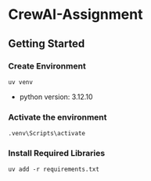 # CrewAI-Assignment

## Getting Started

### Create Environment
```
uv venv
```
- python version: 3.12.10
### Activate the environment
```
.venv\Scripts\activate
```

### Install Required Libraries
```
uv add -r requirements.txt
```